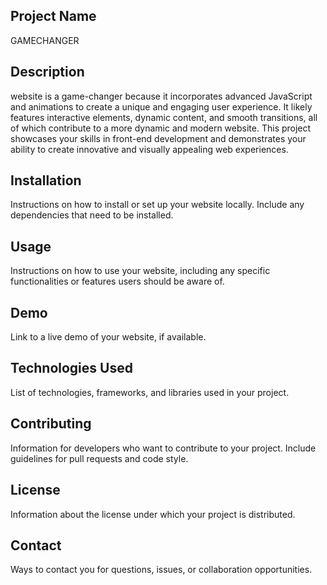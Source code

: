 ## Project Name
GAMECHANGER 

## Description
website is a game-changer because it incorporates advanced JavaScript and animations to create a unique and engaging user experience. It likely features interactive elements, dynamic content, and smooth transitions, all of which contribute to a more dynamic and modern website. This project showcases your skills in front-end development and demonstrates your ability to create innovative and visually appealing web experiences.


## Installation

Instructions on how to install or set up your website locally. Include any dependencies that need to be installed.

## Usage

Instructions on how to use your website, including any specific functionalities or features users should be aware of.

## Demo

Link to a live demo of your website, if available.

## Technologies Used

List of technologies, frameworks, and libraries used in your project.

## Contributing

Information for developers who want to contribute to your project. Include guidelines for pull requests and code style.

## License

Information about the license under which your project is distributed.

## Contact

Ways to contact you for questions, issues, or collaboration opportunities.


